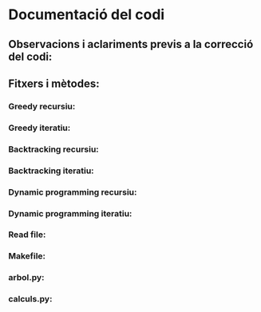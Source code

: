 # Documentació del codi

## Observacions i aclariments previs a la correcció del codi:

## Fitxers i mètodes:

### Greedy recursiu:

### Greedy iteratiu:

### Backtracking recursiu:

### Backtracking iteratiu:

### Dynamic programming recursiu:

### Dynamic programming iteratiu:

### Read file:

### Makefile:

### arbol.py:

### calculs.py:
